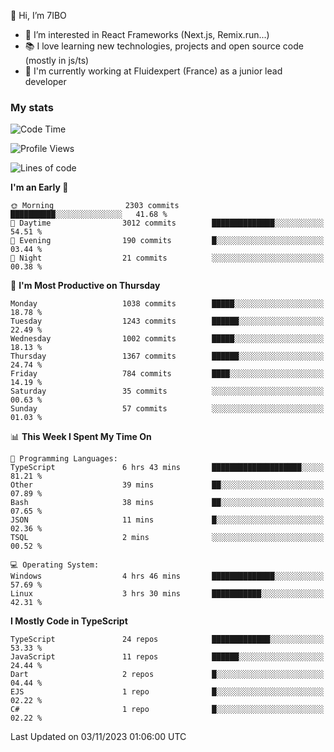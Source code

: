 👋 Hi, I’m 7IBO

- 👀 I’m interested in React Frameworks (Next.js, Remix.run...)
- 📚 I love learning new technologies, projects and open source code (mostly in js/ts)
- 💼 I'm currently working at Fluidexpert (France) as a junior lead developer

### My stats
<!--START_SECTION:waka-->
![Code Time](http://img.shields.io/badge/Code%20Time-271%20hrs%2042%20mins-blue)

![Profile Views](http://img.shields.io/badge/Profile%20Views-0-blue)

![Lines of code](https://img.shields.io/badge/From%20Hello%20World%20I%27ve%20Written-6.9%20million%20lines%20of%20code-blue)

**I'm an Early 🐤** 

```text
🌞 Morning                2303 commits        ██████████░░░░░░░░░░░░░░░   41.68 % 
🌆 Daytime                3012 commits        ██████████████░░░░░░░░░░░   54.51 % 
🌃 Evening                190 commits         █░░░░░░░░░░░░░░░░░░░░░░░░   03.44 % 
🌙 Night                  21 commits          ░░░░░░░░░░░░░░░░░░░░░░░░░   00.38 % 
```
📅 **I'm Most Productive on Thursday** 

```text
Monday                   1038 commits        █████░░░░░░░░░░░░░░░░░░░░   18.78 % 
Tuesday                  1243 commits        ██████░░░░░░░░░░░░░░░░░░░   22.49 % 
Wednesday                1002 commits        █████░░░░░░░░░░░░░░░░░░░░   18.13 % 
Thursday                 1367 commits        ██████░░░░░░░░░░░░░░░░░░░   24.74 % 
Friday                   784 commits         ████░░░░░░░░░░░░░░░░░░░░░   14.19 % 
Saturday                 35 commits          ░░░░░░░░░░░░░░░░░░░░░░░░░   00.63 % 
Sunday                   57 commits          ░░░░░░░░░░░░░░░░░░░░░░░░░   01.03 % 
```


📊 **This Week I Spent My Time On** 

```text
💬 Programming Languages: 
TypeScript               6 hrs 43 mins       ████████████████████░░░░░   81.21 % 
Other                    39 mins             ██░░░░░░░░░░░░░░░░░░░░░░░   07.89 % 
Bash                     38 mins             ██░░░░░░░░░░░░░░░░░░░░░░░   07.65 % 
JSON                     11 mins             █░░░░░░░░░░░░░░░░░░░░░░░░   02.36 % 
TSQL                     2 mins              ░░░░░░░░░░░░░░░░░░░░░░░░░   00.52 % 

💻 Operating System: 
Windows                  4 hrs 46 mins       ██████████████░░░░░░░░░░░   57.69 % 
Linux                    3 hrs 30 mins       ███████████░░░░░░░░░░░░░░   42.31 % 
```

**I Mostly Code in TypeScript** 

```text
TypeScript               24 repos            █████████████░░░░░░░░░░░░   53.33 % 
JavaScript               11 repos            ██████░░░░░░░░░░░░░░░░░░░   24.44 % 
Dart                     2 repos             █░░░░░░░░░░░░░░░░░░░░░░░░   04.44 % 
EJS                      1 repo              █░░░░░░░░░░░░░░░░░░░░░░░░   02.22 % 
C#                       1 repo              █░░░░░░░░░░░░░░░░░░░░░░░░   02.22 % 
```




 Last Updated on 03/11/2023 01:06:00 UTC
<!--END_SECTION:waka-->
